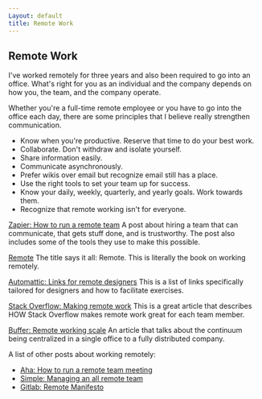 ```yaml
---
Layout: default
title: Remote Work
---
```


## Remote Work

I've worked remotely for three years and also been required to go into an office. What's right for you as an individual and the company depends on how you, the team, and the company operate. 

Whether you're a full-time remote employee or you have to go into the office each day, there are some principles that I believe really strengthen communication. 

* Know when you're productive. Reserve that time to do your best work.
* Collaborate. Don't withdraw and isolate yourself. 
* Share information easily.
* Communicate asynchronously.
* Prefer wikis over email but recognize email still has a place.
* Use the right tools to set your team up for success.
* Know your daily, weekly, quarterly, and yearly goals. Work towards them.
* Recognize that remote working isn't for everyone.


[Zapier: How to run a remote team](https://zapier.com/learn/remote-work/how-manage-remote-team/)
A post about hiring a team that can communicate, that gets stuff done, and is trustworthy. The post also includes some of the tools they use to make this possible.

[Remote](https://basecamp.com/books/remote) 
The title says it all: Remote. This is literally the book on working remotely.

[Automattic: Links for remote designers](https://automattic.design/2018/03/07/remote-work-and-remote-designers/)
This is a list of links specifically tailored for designers and how to facilitate exercises. 

[Stack Overflow: Making remote work](https://stackoverflow.blog/2017/09/29/making-remote-work-behind-scenes/)
This is a great article that describes HOW Stack Overflow makes remote work great for each team member.  

[Buffer: Remote working scale](https://open.buffer.com/remote-working-scale/)
An article that talks about the continuum being centralized in a single office to a fully distributed company. 

A list of other posts about working remotely: 

* [Aha: How to run a remote team meeting](http://blog.aha.io/how-to-run-a-remote-team-meeting/)
* [Simple: Managing an all remote team](https://www.simple.com/company/a-life-of-screens-managing-an-all-remote-team)
* [Gitlab: Remote Manifesto](https://about.gitlab.com/2015/04/08/the-remote-manifesto/)